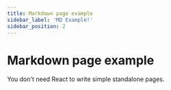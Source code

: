```yaml
---
title: Markdown page example
sidebar_label: 'MD Example!'
sidebar_position: 2
---
```


# Markdown page example

You don't need React to write simple standalone pages.
